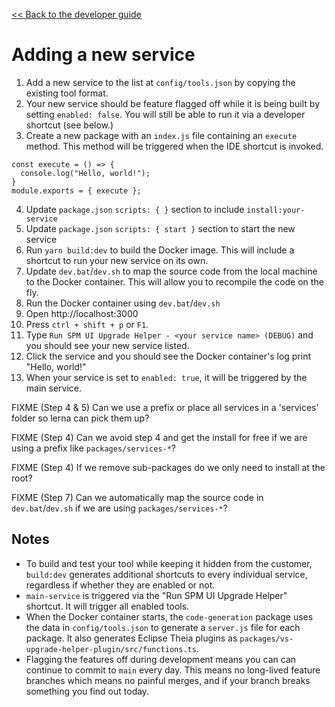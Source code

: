 [<< Back to the developer guide](../developer_guide.md)

# Adding a new service

1. Add a new service to the list at `config/tools.json` by copying the existing tool format.
2. Your new service should be feature flagged off while it is being built by setting `enabled: false`. You will still be able to run it via a developer shortcut (see below.)
3. Create a new package with an `index.js` file containing an `execute` method. This method will be triggered when the IDE shortcut is invoked.
```
const execute = () => {
  console.log("Hello, world!");
}
module.exports = { execute };
```
4. Update `package.json` `scripts: { }` section to include `install:your-service`
5. Update `package.json` `scripts: { start }` section to start the new service
6. Run `yarn build:dev` to build the Docker image. This will include a shortcut to run your new service on its own.
7. Update `dev.bat`/`dev.sh` to map the source code from the local machine to the Docker container. This will allow you to recompile the code on the fly.
8. Run the Docker container using `dev.bat`/`dev.sh`
9. Open http://localhost:3000
10. Press `ctrl + shift + p` or `F1`.
11. Type `Run SPM UI Upgrade Helper - <your service name> (DEBUG)` and you should see your new service listed.
12. Click the service and you should see the Docker container's log print "Hello, world!"
13. When your service is set to `enabled: true`, it will be triggered by the main service.

FIXME (Step 4 & 5) Can we use a prefix or place all services in a 'services' folder so lerna can pick them up?

FIXME (Step 4) Can we avoid step 4 and get the install for free if we are using a prefix like `packages/services-*`?

FIXME (Step 4) If we remove sub-packages do we only need to install at the root?

FIXME (Step 7) Can we automatically map the source code in `dev.bat`/`dev.sh` if we are using `packages/services-*`?

## Notes

- To build and test your tool while keeping it hidden from the customer, `build:dev` generates additional shortcuts to every individual service, regardless if whether they are enabled or not.
- `main-service` is triggered via the "Run SPM UI Upgrade Helper" shortcut. It will trigger all enabled tools.
- When the Docker container starts, the `code-generation` package uses the data in `config/tools.json` to generate a `server.js` file for each package. It also generates Eclipse Theia plugins as `packages/vs-upgrade-helper-plugin/src/functions.ts`.
- Flagging the features off during development means you can can continue to commit to `main` every day. This means no long-lived feature branches which means no painful merges, and if your branch breaks something you find out today.

